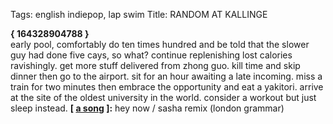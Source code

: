 Tags: english indiepop, lap swim
Title: RANDOM AT KALLINGE
  
**{ 164328904788 }**  
early pool, comfortably do ten times hundred and be told that the slower guy had done five cays, so what? continue replenishing lost calories ravishingly. get more stuff delivered from zhong guo. kill time and skip dinner then go to the airport. sit for an hour awaiting a late incoming. miss a train for two minutes then embrace the opportunity and eat a yakitori. arrive at the site of the oldest university in the world. consider a workout but just sleep instead.
**[ [a song](https://www.youtube.com/watch?v=vbbNlKJbbUI) ]:** hey now / sasha remix (london grammar)